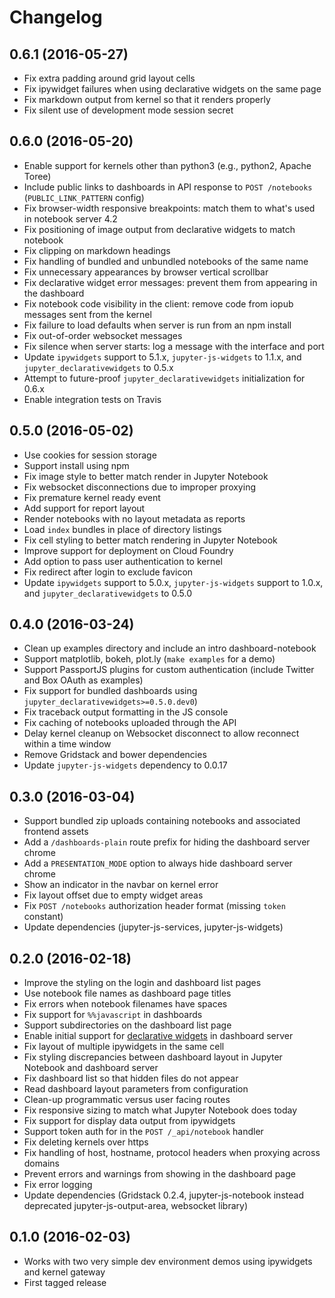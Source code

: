 # Changelog

## 0.6.1 (2016-05-27)

* Fix extra padding around grid layout cells
* Fix ipywidget failures when using declarative widgets on the same page
* Fix markdown output from kernel so that it renders properly
* Fix silent use of development mode session secret

## 0.6.0 (2016-05-20)

* Enable support for kernels other than python3 (e.g., python2, Apache Toree)
* Include public links to dashboards in API response to `POST /notebooks` (`PUBLIC_LINK_PATTERN` config)
* Fix browser-width responsive breakpoints: match them to what's used in notebook server 4.2
* Fix positioning of image output from declarative widgets to match notebook
* Fix clipping on markdown headings
* Fix handling of bundled and unbundled notebooks of the same name
* Fix unnecessary appearances by browser vertical scrollbar
* Fix declarative widget error messages: prevent them from appearing in the dashboard
* Fix notebook code visibility in the client: remove code from iopub messages sent from the kernel
* Fix failure to load defaults when server is run from an npm install
* Fix out-of-order websocket messages
* Fix silence when server starts: log a message with the interface and port
* Update `ipywidgets` support to 5.1.x, `jupyter-js-widgets` to 1.1.x, and `jupyter_declarativewidgets` to 0.5.x
* Attempt to future-proof `jupyter_declarativewidgets` initialization for 0.6.x
* Enable integration tests on Travis

## 0.5.0 (2016-05-02)

* Use cookies for session storage
* Support install using npm
* Fix image style to better match render in Jupyter Notebook
* Fix websocket disconnections due to improper proxying
* Fix premature kernel ready event
* Add support for report layout
* Render notebooks with no layout metadata as reports
* Load `index` bundles in place of directory listings
* Fix cell styling to better match rendering in Jupyter Notebook
* Improve support for deployment on Cloud Foundry
* Add option to pass user authentication to kernel
* Fix redirect after login to exclude favicon
* Update `ipywidgets` support to 5.0.x, `jupyter-js-widgets` support to 1.0.x, and `jupyter_declarativewidgets` to 0.5.0

## 0.4.0 (2016-03-24)

* Clean up examples directory and include an intro dashboard-notebook
* Support matplotlib, bokeh, plot.ly (`make examples` for a demo)
* Support PassportJS plugins for custom authentication (include Twitter and Box OAuth as examples)
* Fix support for bundled dashboards using `jupyter_declarativewidgets>=0.5.0.dev0`)
* Fix traceback output formatting in the JS console
* Fix caching of notebooks uploaded through the API
* Delay kernel cleanup on Websocket disconnect to allow reconnect within a time window
* Remove Gridstack and bower dependencies
* Update `jupyter-js-widgets` dependency to 0.0.17

## 0.3.0 (2016-03-04)

* Support bundled zip uploads containing notebooks and associated frontend assets
* Add a `/dashboards-plain` route prefix for hiding the dashboard server chrome
* Add a `PRESENTATION_MODE` option to always hide dashboard server chrome
* Show an indicator in the navbar on kernel error
* Fix layout offset due to empty widget areas
* Fix `POST /notebooks` authorization header format (missing `token` constant)
* Update dependencies (jupyter-js-services, jupyter-js-widgets)

## 0.2.0 (2016-02-18)

* Improve the styling on the login and dashboard list pages
* Use notebook file names as dashboard page titles
* Fix errors when notebook filenames have spaces
* Fix support for `%%javascript` in dashboards
* Support subdirectories on the dashboard list page
* Enable initial support for [declarative widgets](https://github.com/jupyter-incubator/declarativewidgets) in dashboard server
* Fix layout of multiple ipywidgets in the same cell
* Fix styling discrepancies between dashboard layout in Jupyter Notebook and dashboard server
* Fix dashboard list so that hidden files do not appear
* Read dashboard layout parameters from configuration
* Clean-up programmatic versus user facing routes
* Fix responsive sizing to match what Jupyter Notebook does today
* Fix support for display data output from ipywidgets
* Support token auth for in the `POST /_api/notebook` handler
* Fix deleting kernels over https
* Fix handling of host, hostname, protocol headers when proxying across domains
* Prevent errors and warnings from showing in the dashboard page
* Fix error logging
* Update dependencies (Gridstack 0.2.4, jupyter-js-notebook instead deprecated jupyter-js-output-area, websocket library)


## 0.1.0 (2016-02-03)

* Works with two very simple dev environment demos using ipywidgets and kernel gateway
* First tagged release
